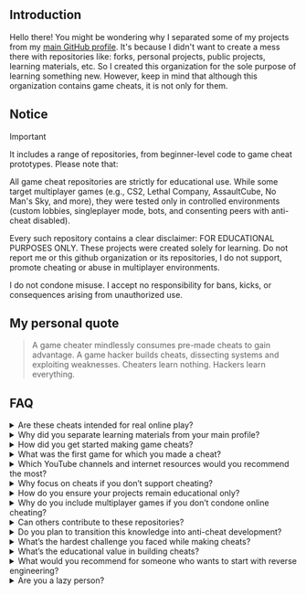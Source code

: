 ## Introduction
Hello there! You might be wondering why I separated some of my projects from my [main GitHub profile](https://github.com/pilot2254). It's because I didn't want to create a mess there with repositories like: forks, personal projects, public projects, learning materials, etc. So I created this organization for the sole purpose of learning something new. However, keep in mind that although this organization contains game cheats, it is not only for them.

## Notice
> [!IMPORTANT]
> It includes a range of repositories, from beginner-level code to game cheat prototypes. Please note that:
>
> All game cheat repositories are strictly for educational use. While some target multiplayer games (e.g., CS2, Lethal Company, AssaultCube, No Man's Sky, and more), they were tested only in controlled environments (custom lobbies, singleplayer mode, bots, and consenting peers with anti-cheat disabled).
>
> Every such repository contains a clear disclaimer: FOR EDUCATIONAL PURPOSES ONLY. These projects were created solely for learning. Do not report me or this github organization or its repositories, I do not support, promote cheating or abuse in multiplayer environments.
>
> I do not condone misuse. I accept no responsibility for bans, kicks, or consequences arising from unauthorized use.

## My personal quote
> A game cheater mindlessly consumes pre-made cheats to gain advantage. A game hacker builds cheats, dissecting systems and exploiting weaknesses. Cheaters learn nothing. Hackers learn everything.

<!-- ========================================================================================================================================================================================================== -->
<!-- ================================================================================================ FAQ SECTION ============================================================================================= -->
<!-- ========================================================================================================================================================================================================== -->

## FAQ

<!-- ================================================================================================ FAQ ITEM ================================================================================================ -->
<details>
  
  <summary>Are these cheats intended for real online play?</summary>
  <br />
  No. Every single repository here is for educational use only.<br />
  I do not support, condone, or promote cheating in multiplayer environments.<br />
  All testing is done in controlled setups—private lobbies, bots, or with consenting peers.<br />
  If you misuse the code, that’s entirely on you.
  
---
</details>

<!-- ================================================================================================ FAQ ITEM ================================================================================================ -->
<details>

  <summary>Why did you separate learning materials from your main profile?</summary>
  <br />
  Like I said before, It's because I didn't want to create a mess there with repositories like: forks, personal projects, public projects, learning materials, etc.
  
---

</details>
<!-- ================================================================================================ FAQ ITEM ================================================================================================ -->
<details>

  <summary>How did you get started making game cheats?</summary>
  <br />
  Since I was studying app development at home and game development at school, I wondered how I could combine these two subjects to learn something new. I searched for tutorials online and started learning Cheat Engine. After I learned the basics, I started combining it with dnSpy, and I'm currently on my way to combining it with C++.

---

</details>
<!-- ================================================================================================ FAQ ITEM ================================================================================================ -->
<details>

  <summary>What was the first game for which you made a cheat?</summary>
  <br />
  Obviously, it was the Cheat Engine tutorial 😅.<br />
  But, to be honest, I don't really remember what the first game I made cheats for was. I think it was GTFO

---
  
</details>
<!-- ================================================================================================ FAQ ITEM ================================================================================================ -->
<details>

  <summary>Which YouTube channels and internet resources would you recommend the most?</summary>
  <br />
  
  **General Development & Learning:**
  
  - [GitHub](https://github.com) - Explore open-source projects for inspiration and ideas, especially if you're unsure what to build.
  - [Build Your Own X](https://github.com/codecrafters-io/build-your-own-x) - A curated list of practical projects and tutorials you can implement yourself.
  - [cplusplus.com](https://cplusplus.com/) - Comprehensive C++ documentation and references.
  - [Unity Learn](https://learn.unity.com/) - Official Unity tutorials and learning paths.
  - [BroCode](https://www.youtube.com/@BroCodez) - High-quality, free coding tutorials covering multiple topics.
  - [TheCherno](https://www.youtube.com/@TheCherno) - In-depth C++ programming lectures.
  - [FreeCodeCamp's UE5 Tutorial](https://youtu.be/6UlU_FsicK8) - Extensive Unreal Engine 5 tutorial covering Blueprints, Materials, Level Design, and C++.
  - [FreeCodeCamp](https://www.freecodecamp.org/) - Broad range of free programming tutorials and courses.

  - [Jonathan Blow](https://www.youtube.com/@jblow888) - I put him here because he helped me with my lack of motivation, and inspired me in certain things
  
  **Game Hacking & Cheat Engine:**
  
  - [Swashed](https://www.youtube.com/@Swashed_) - Beginner-friendly Cheat Engine tutorials.
  - [Intigriti](https://www.youtube.com/@intigriti) - Another solid source for Cheat Engine beginners.
  - [GuidedHacking](https://www.youtube.com/@GuidedHacking) - Free YouTube tutorials plus paid content on their website.
  - [Cazz](https://www.youtube.com/@cazz) - Specialized in cheats for CS2, excellent content.
  - [manuroger](https://www.youtube.com/@manuroger112) - Some useful CS2 hacking videos; limited coverage.

---

</details>

<!-- ================================================================================================ FAQ ITEM ================================================================================================ -->
<details>
  
  <summary>Why focus on cheats if you don’t support cheating?</summary>
  <br />
  
  For me, it’s fun. While learning how to make cheats, I picked up a massive amount of knowledge in programming, reverse engineering, and general computer science. It’s not about gaining unfair advantage—it’s about learning how systems really work.
  
---
</details>

<!-- ================================================================================================ FAQ ITEM ================================================================================================ -->
<details>
  
  <summary>How do you ensure your projects remain educational only?</summary>
  <br />
  
  By intent and by practice. I don’t publish ready-to-use scripts for online abuse. Everything I push here is built with the mindset of learning and experimenting, not exploitation.
  
---

</details>

<!-- ================================================================================================ FAQ ITEM ================================================================================================ -->
<details>
  
  <summary>Why do you include multiplayer games if you don’t condone online cheating?</summary>
  <br />
  
  Because different games pose different challenges. Multiplayer titles often have protections and systems worth studying. Every multiplayer cheat I’ve built was tested only in controlled environments—bots, private lobbies, or with consenting friends. Never in live matchmaking.
  
---

</details>

<!-- ================================================================================================ FAQ ITEM ================================================================================================ -->
<details>
  
  <summary>Can others contribute to these repositories?</summary>
  <br />
  
  Yes. Even though this organization is primarily for my own learning, you’re welcome to open pull requests. If your contribution makes sense, I’ll be happy to merge it.
  
---
  
</details>

<!-- ================================================================================================ FAQ ITEM ================================================================================================ -->
<details>
  
  <summary>Do you plan to transition this knowledge into anti-cheat development?</summary>
  <br />
  
  I’ve thought about it. Right now, I don’t have the skills or resources to make a serious anti-cheat project. Maybe later. It’s a goal for the future.
  
---

</details>

<!-- ================================================================================================ FAQ ITEM ================================================================================================ -->
<details>
  
  <summary>What’s the hardest challenge you faced while making cheats?</summary>
  <br />
  
  Anticheat systems. Even the basic ones can wreck a beginner. I’m still at the beginner stage myself, and anticheat has always been the biggest wall.
  
---
  
</details>

<!-- ================================================================================================ FAQ ITEM ================================================================================================ -->
<details>
  
  <summary>What’s the educational value in building cheats?</summary>
  <br />
  
  Immense. Done properly, game hacking teaches memory management, assembly, reverse engineering, system internals, and practical problem-solving. It’s one of the most hands-on ways to dig into computer science.
  
---
  
</details>

<!-- ================================================================================================ FAQ ITEM ================================================================================================ -->
<details>
  
  <summary>What would you recommend for someone who wants to start with reverse engineering?</summary>
  <br />
  
  Begin with the basics. Complete the entire Cheat Engine tutorial that ships with CE. After that, take a very simple game like <a href="https://longbowgames.com/dxball2/">DXBall2</a> and build a basic cheat table. Crawl before you run.
  
---

</details>

<!-- ================================================================================================ FAQ ITEM ================================================================================================ -->
<details>
  
  <summary>Are you a lazy person?</summary>
  <br />
  
  Absolutely. I’m a certified procrastinator. Probably the laziest person alive. Somehow still managing to build this stuff anyway.
  
---
  
</details>

<!--
<details>

  <summary>text text text</summary>
  <br>
  text text text

---
  
</details>
-->
